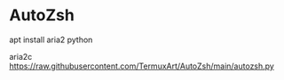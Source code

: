 # AutoZsh

apt install aria2 python

aria2c https://raw.githubusercontent.com/TermuxArt/AutoZsh/main/autozsh.py
